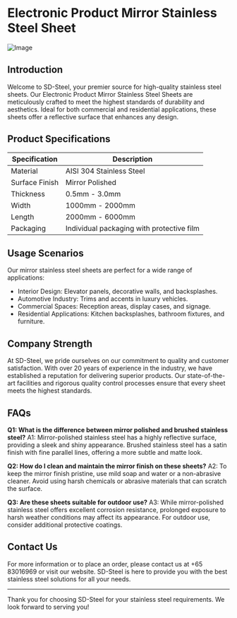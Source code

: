 # Electronic Product Mirror Stainless Steel Sheet

![Image](https://github.com/user-attachments/assets/2567258e-e124-4816-932d-1809bd27ef0b)

## Introduction
Welcome to SD-Steel, your premier source for high-quality stainless steel sheets. Our Electronic Product Mirror Stainless Steel Sheets are meticulously crafted to meet the highest standards of durability and aesthetics. Ideal for both commercial and residential applications, these sheets offer a reflective surface that enhances any design.

## Product Specifications
| Specification          | Description                                                                 |
|------------------------|-----------------------------------------------------------------------------|
| Material               | AISI 304 Stainless Steel                                                     |
| Surface Finish         | Mirror Polished                                                              |
| Thickness              | 0.5mm - 3.0mm                                                                |
| Width                  | 1000mm - 2000mm                                                             |
| Length                 | 2000mm - 6000mm                                                             |
| Packaging              | Individual packaging with protective film                                   |

## Usage Scenarios
Our mirror stainless steel sheets are perfect for a wide range of applications:
- Interior Design: Elevator panels, decorative walls, and backsplashes.
- Automotive Industry: Trims and accents in luxury vehicles.
- Commercial Spaces: Reception areas, display cases, and signage.
- Residential Applications: Kitchen backsplashes, bathroom fixtures, and furniture.

## Company Strength
At SD-Steel, we pride ourselves on our commitment to quality and customer satisfaction. With over 20 years of experience in the industry, we have established a reputation for delivering superior products. Our state-of-the-art facilities and rigorous quality control processes ensure that every sheet meets the highest standards.

## FAQs
**Q1: What is the difference between mirror polished and brushed stainless steel?**
A1: Mirror-polished stainless steel has a highly reflective surface, providing a sleek and shiny appearance. Brushed stainless steel has a satin finish with fine parallel lines, offering a more subtle and matte look.

**Q2: How do I clean and maintain the mirror finish on these sheets?**
A2: To keep the mirror finish pristine, use mild soap and water or a non-abrasive cleaner. Avoid using harsh chemicals or abrasive materials that can scratch the surface.

**Q3: Are these sheets suitable for outdoor use?**
A3: While mirror-polished stainless steel offers excellent corrosion resistance, prolonged exposure to harsh weather conditions may affect its appearance. For outdoor use, consider additional protective coatings.

## Contact Us
For more information or to place an order, please contact us at +65 83016969 or visit our website. SD-Steel is here to provide you with the best stainless steel solutions for all your needs.

---

Thank you for choosing SD-Steel for your stainless steel requirements. We look forward to serving you!